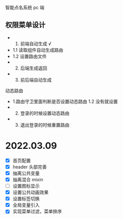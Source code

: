 智能点名系统 pc 端

## 权限菜单设计

- 1.  前端自动生成 √
- 1.1 读取组件自动生成路由
- 1.2 设置路由文件
- 2.  后端生成返回
- 3.  前后端自动生成

动态路由

- 1.路由守卫里面判断是否设置动态路由
  1.2 没有就设置
- 2. 登录的时候设置动态路由
- 3. 退出登录的时候重置路由

# 2022.03.09

- [x] 首页配置
- [x] header 头部完善
- [x] 抽离公共变量
- [x] 抽离混合 mixin
- [ ] 设置图标显示
- [x] 设置公共动画效果
- [x] 设置标签切换
- [x] 全局变量引入
- [x] 实现菜单过滤，菜单排序
